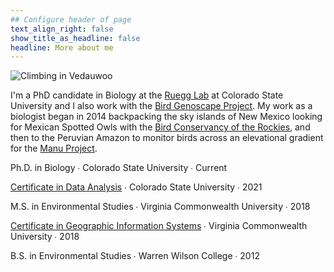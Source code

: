 ```yaml
---
## Configure header of page
text_align_right: false
show_title_as_headline: false
headline: More about me
---
```

![Climbing in Vedauwoo](/img/mother-rap.jpg)

<!-- this is a subheadline -->
I'm a PhD candidate in Biology at the [Ruegg Lab](https://sites.google.com/rams.colostate.edu/ruegglab/home) at Colorado State University and I also work with the [Bird Genoscape Project](https://www.birdgenoscape.org/). My work as a biologist began in 2014 backpacking the sky islands of New Mexico looking for Mexican Spotted Owls with the [Bird Conservancy of the Rockies](https://www.birdconservancy.org/), and then to the Peruvian Amazon to monitor birds across an elevational gradient for the [Manu Project](https://www.zoology.ubc.ca/~jankowsk/Manu_Project.html). 

<i class="fas fa-graduation-cap pr2"></i>Ph.D. in Biology  &#8729; 
Colorado State University  &#8729;  Current

<i class="fas fa-certificate pr2"></i>[Certificate in Data Analysis](https://statistics.colostate.edu/graduate-certificate-in-data-analysis/)  &#8729;  Colorado State University  &#8729;  2021

<i class="fas fa-graduation-cap pr2"></i>M.S. in Environmental Studies  &#8729;
Virginia Commonwealth University  &#8729;  2018

<i class="fas fa-certificate pr2"></i>[Certificate in Geographic Information Systems](http://bulletin.vcu.edu/graduate/school-government-public-affairs/geographic-information-systems-certificate/)  &#8729;  Virginia Commonwealth University  &#8729;  2018

    
<i class="fas fa-graduation-cap pr2"></i>B.S. in Environmental Studies  &#8729;
    Warren Wilson College  &#8729;  2012